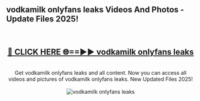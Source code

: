 <h2>vodkamilk onlyfans leaks Videos And Photos - Update Files 2025!</h2>
<br>
<div align="center">
<h2><a href="https://linkcuts.com/hfmhzwbr" rel="nofollow">🔴 CLICK HERE 🌐==►► vodkamilk onlyfans leaks</a></h2>
<br>
Get vodkamilk onlyfans leaks and all content. Now you can access all videos and pictures of vodkamilk onlyfans leaks. New Updated Files 2025!
<br>
<br>
<a href="https://linkcuts.com/hfmhzwbr" rel="nofollow" data-target="animated-image.originalLink"><img src="https://i.ibb.co.com/WyWwxjT/player-gif2.gif" alt="vodkamilk onlyfans leaks" style="max-width: 100%; display: inline-block;" data-target="animated-image.originalImage"></a>
</div>
<br>